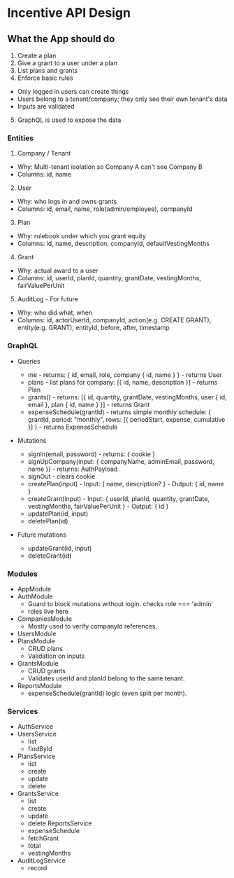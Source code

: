 # Incentive API Design

## What the App should do

1. Create a plan
2. Give a grant to a user under a plan
3. List plans and grants
4. Enforce basic rules

- Only logged in users can create things
- Users belong to a tenant/company; they only see their own tenant's data
- Inputs are validated

5. GraphQL is used to expose the data

### Entities

1. Company / Tenant

- Why: Multi-tenant isolation so Company A can't see Company B
- Columns: id, name

2. User

- Why: who logs in and owns grants
- Columns: id, email, name, role(admin/employee), companyId

3. Plan

- Why: rulebook under which you grant equity
- Columns: id, name, description, companyId, defaultVestingMonths

4. Grant

- Why: actual award to a user
- Columns: id, userId, planId, quantity, grantDate, vestingMonths, fairValuePerUnit

5. AuditLog - For future

- Why: who did what, when
- Columns: id, actorUserId, companyId, action(e.g. CREATE GRANT), entity(e.g. GRANT), entityId, before, after, timestamp

### GraphQL

- Queries
  - me - returns: { id, email, role, company { id, name } } - returns User
  - plans - list plans for company: [{ id, name, description }] - returns Plan
  - grants() - returns: [{ id, quantity, grantDate, vestingMonths, user { id, email }, plan { id, name } }] - returns Grant
  - expenseSchedule(grantId) - returns simple monthly schedule: { grantId, period: "monthly", rows: [{ periodStart, expense, cumulative }] } - returns ExpenseSchedule

- Mutations
  - signIn(email, password) - returns: { cookie }
  - signUpCompany(input: { companyName, adminEmail, password, name }) - returns: AuthPayload
  - signOut - clears cookie
  - createPlan(input) - Input: { name, description? } - Output: { id, name }
  - createGrant(input) - Input: { userId, planId, quantity, grantDate, vestingMonths, fairValuePerUnit } - Output: { id }
  - updatePlan(id, input)
  - deletePlan(id)

- Future mutations
  - updateGrant(id, input)
  - deleteGrant(id)

### Modules

- AppModule
- AuthModule
  - Guard to block mutations without login. checks role === 'admin'
  - roles live here
- CompaniesModule
  - Mostly used to verify companyId references.
- UsersModule
- PlansModule
  - CRUD plans
  - Validation on inputs
- GrantsModule
  - CRUD grants
  - Validates userId and planId belong to the same tenant.
- ReportsModule
  - expenseSchedule(grantId) logic (even split per month).

### Services

- AuthService
- UsersService
  - list
  - findById
- PlansService
  - list
  - create
  - update
  - delete
- GrantsService
  - list
  - create
  - update
  - delete
    ReportsService
  - expenseSchedule
  - fetchGrant
  - total
  - vestingMonths
- AuditLogService
  - record
